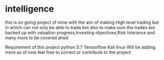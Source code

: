 # intelligence
this is on going project of mine with the aim of making High level trading bot in which can not only be able to trade but also to make sure the trades are backed up with valuation progress,Investing objectives,Risk tolerance and many more to be covered ahed

Requirement of this project
python 3.7
Tensorflow
Kali linux
Will be adding more as of now feel free to correct or contribute to the project


